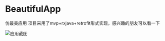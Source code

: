 # BeautifulApp
仿最美应用
项目采用了mvp+rxjava+retrofit形式实现，感兴趣的朋友可以看一下


![应用截图](https://github.com/JJOGGER/BeautifulApp/blob/master/screen/beautiful_show.gif)
      

